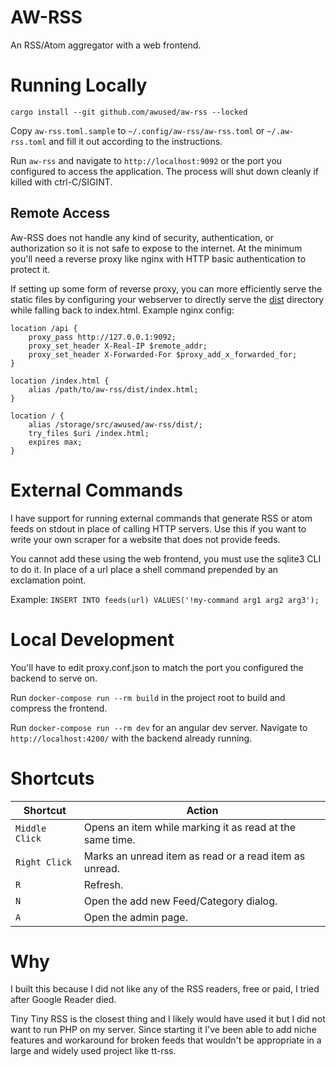 # AW-RSS

An RSS/Atom aggregator with a web frontend.

# Running Locally

`cargo install --git github.com/awused/aw-rss --locked`

Copy `aw-rss.toml.sample` to `~/.config/aw-rss/aw-rss.toml` or `~/.aw-rss.toml` and fill it out according to the instructions.

Run `aw-rss` and navigate to `http://localhost:9092` or the port you configured to access the application. The process will shut down cleanly if killed with ctrl-C/SIGINT.

## Remote Access

Aw-RSS does not handle any kind of security, authentication, or authorization so it is not safe to expose to the internet. At the minimum you'll need a reverse proxy like nginx with HTTP basic authentication to protect it.

If setting up some form of reverse proxy, you can more efficiently serve the static files by configuring your webserver to directly serve the [dist](dist/) directory while falling back to index.html. Example nginx config:

```
location /api {
    proxy_pass http://127.0.0.1:9092;
    proxy_set_header X-Real-IP $remote_addr;
    proxy_set_header X-Forwarded-For $proxy_add_x_forwarded_for;
}

location /index.html {
    alias /path/to/aw-rss/dist/index.html;
}

location / {
    alias /storage/src/awused/aw-rss/dist/;
    try_files $uri /index.html;
    expires max;
}
```

<!-- # Cloudflare -->
<!--  -->
<!-- I include some limited workarounds for cloudflare protectected feeds. I update this as necessary, it is currently using: -->
<!--  -->
<!-- * python3 -->
<!-- * [cloudscraper](https://github.com/venomous/cloudscraper) -->
<!--  -->
<!-- As a safeguard you'll have to use HTTPS and whitelist individual hosts in the config file to avoid running javascript you don't minimally trust. -->

# External Commands

I have support for running external commands that generate RSS or atom feeds on stdout in place of calling HTTP servers. Use this if you want to write your own scraper for a website that does not provide feeds.

You cannot add these using the web frontend, you must use the sqlite3 CLI to do it. In place of a url place a shell command prepended by an exclamation point.

Example: `INSERT INTO feeds(url) VALUES('!my-command arg1 arg2 arg3');`

# Local Development

You'll have to edit proxy.conf.json to match the port you configured the backend to serve on.

Run `docker-compose run --rm build` in the project root to build and compress the frontend.

Run `docker-compose run --rm dev` for an angular dev server. Navigate to `http://localhost:4200/` with the backend already running.

# Shortcuts

Shortcut | Action
---------| ----------
`Middle Click` | Opens an item while marking it as read at the same time.
`Right Click` | Marks an unread item as read or a read item as unread.
`R` | Refresh.
`N` | Open the add new Feed/Category dialog.
`A` | Open the admin page.

# Why

I built this because I did not like any of the RSS readers, free or paid, I tried after Google Reader died.

Tiny Tiny RSS is the closest thing and I likely would have used it but I did not want to run PHP on my server. Since starting it I've been able to add niche features and workaround for broken feeds that wouldn't be appropriate in a large and widely used project like tt-rss.

